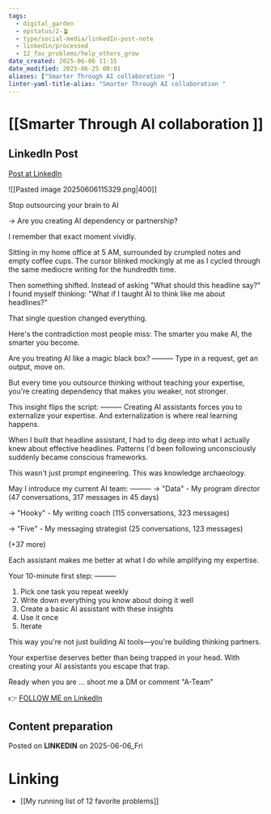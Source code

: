 ```yaml
---
tags:
  - digital_garden
  - epstatus/2-🪴
  - type/social-media/linkedIn-post-note
  - linkedin/processed
  - 12_fav_problems/help_others_grow
date_created: 2025-06-06 11:15
date_modified: 2025-06-25 00:01
aliases: ["Smarter Through AI collaboration "]
linter-yaml-title-alias: "Smarter Through AI collaboration "
---
```

# [[Smarter Through AI collaboration ]]

## LinkedIn Post

[Post at LinkedIn](https://www.linkedin.com/posts/sebastiankamilli_still-outsourcing-your-brain-to-ai-activity-7336690079609872384-ATXw?utm_source=share&utm_medium=member_desktop&rcm=ACoAAA1M1pkBgWCYPhT45EpfLiHzViQqRWNCIv4)

![[Pasted image 20250606115329.png|400]]

Stop outsourcing your brain to AI

→ Are you creating AI dependency or partnership?

I remember that exact moment vividly.

Sitting in my home office at 5 AM, surrounded by crumpled notes and empty coffee cups. The cursor blinked mockingly at me as I cycled through the same mediocre writing  for the hundredth time.

Then something shifted. Instead of asking "What should this headline say?" I found myself thinking: "What if I taught AI to think like me about headlines?"

That single question changed everything.

Here's the contradiction most people miss: 
The smarter you make AI, the smarter you become.

Are you treating AI like a magic black box?
——— Type in a request, get an output, move on. 

But every time you outsource thinking without teaching your expertise, you're creating dependency that makes you weaker, not stronger.

This insight flips the script:
———
Creating AI assistants forces you to externalize your expertise. 
And externalization is where real learning happens.

When I built that headline assistant, I had to dig deep into what I actually knew about effective headlines. Patterns I'd been following unconsciously suddenly became conscious frameworks.

This wasn't just prompt engineering. 
This was knowledge archaeology.

May I introduce my current AI team:
———
→ "Data" - My program director 
(47 conversations, 317 messages in 45 days)

→ "Hooky" - My writing coach 
(115 conversations, 323 messages)  

→ "Five" - My messaging strategist
(25 conversations, 123 messages)

(+37 more)

Each assistant makes me better at what I do while amplifying my expertise.

Your 10-minute first step:
———
1. Pick one task you repeat weekly
2. Write down everything you know about doing it well
3. Create a basic AI assistant with these insights
4. Use it once
5. Iterate

This way you're not just building AI tools—you're building thinking partners.

Your expertise deserves better than being trapped in your head. With creating your AI assistants you escape that trap.

Ready when you are ... shoot me a DM or comment "A-Team"

👉 [FOLLOW ME on LinkedIn](https://www.linkedin.com/comm/mynetwork/discovery-see-all?usecase=PEOPLE_FOLLOWS&followMember=sebastiankamilli)

## Content preparation

Posted on **LINKEDIN** on 2025-06-06_Fri

# Linking

+ [[My running list of 12 favorite problems]]